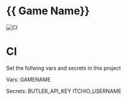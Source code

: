 # {{ Game Name}}

![CI](https://github.com/robotnik-dev/{{repo}}/actions/workflows/ci.yaml/badge.svg)

# CI

Set the follwing vars and secrets in this project

Vars:
GAMENAME

Secrets:
BUTLER_API_KEY
ITCHIO_USERNAME

